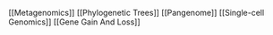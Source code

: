 [[Metagenomics]]
[[Phylogenetic Trees]]
[[Pangenome]]
[[Single-cell Genomics]]
[[Gene Gain And Loss]]

